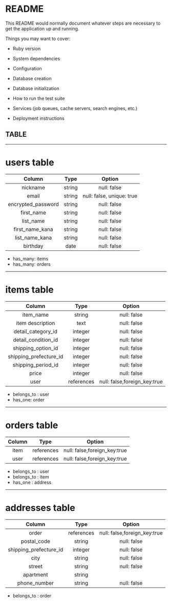 # README

This README would normally document whatever steps are necessary to get the
application up and running.

Things you may want to cover:

* Ruby version

* System dependencies

* Configuration

* Database creation

* Database initialization

* How to run the test suite

* Services (job queues, cache servers, search engines, etc.)

* Deployment instructions


## TABLE 
----
# users table   
|Column|Type|Option|   
| :--: | :--: | :--: |   
| nickname| string | null: false |
| email | string | null: false, unique: true |   
| encrypted_password | string | null: false |   
| first_name | string | null: false |   
| list_name | string | null: false |   
| first_name_kana | string | null: false |   
| list_name_kana | string | null: false |   
| birthday | date | null: false |   

 + has_many: items
 + has_many: orders
---

# items table   
|Column|Type|Option|   
| :--: | :--: | :--: |   
| item_name | string | null: false |
| item description | text | null: false |   
| detail_category_id | integer | null: false |   
| detail_condition_id | integer | null: false |   
| shipping_option_id | integer | null: false |   
| shipping_prefecture_id | integer | null: false |   
| shipping_period_id | integer | null: false |  
| price | integer | null: false |   
| user | references | null: false,foreign_key:true  |   

+ belongs_to : user
+ has_one: order
---

# orders table   
|Column|Type|Option|   
| :--: | :--: | :--: |   
| item | references | null: false,foreign_key:true |
| user | references | null: false,foreign_key:true |   

+ belongs_to : user
+ belongs_to : item
+ has_one : address
---

# addresses table
|Column|Type|Option|   
| :--: | :--: | :--: |   
| order | references | null: false,foreign_key:true |   
| postal_code | string | null: false |   
| shipping_prefecture_id | integer | null: false |
| city | string | null: false | 
| street | string | null: false | 
| apartment | string |
| phone_number | string | null: false | 

+ belongs_to : order 
  



 